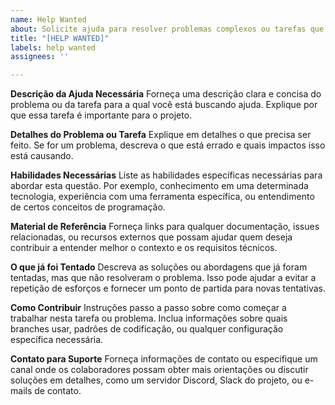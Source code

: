 ```yaml
---
name: Help Wanted
about: Solicite ajuda para resolver problemas complexos ou tarefas que requerem especialização
title: "[HELP WANTED]"
labels: help wanted
assignees: ''

---
```


**Descrição da Ajuda Necessária**
Forneça uma descrição clara e concisa do problema ou da tarefa para a qual você está buscando ajuda. Explique por que essa tarefa é importante para o projeto.

**Detalhes do Problema ou Tarefa**
Explique em detalhes o que precisa ser feito. Se for um problema, descreva o que está errado e quais impactos isso está causando.

**Habilidades Necessárias**
Liste as habilidades específicas necessárias para abordar esta questão. Por exemplo, conhecimento em uma determinada tecnologia, experiência com uma ferramenta específica, ou entendimento de certos conceitos de programação.

**Material de Referência**
Forneça links para qualquer documentação, issues relacionadas, ou recursos externos que possam ajudar quem deseja contribuir a entender melhor o contexto e os requisitos técnicos.

**O que já foi Tentado**
Descreva as soluções ou abordagens que já foram tentadas, mas que não resolveram o problema. Isso pode ajudar a evitar a repetição de esforços e fornecer um ponto de partida para novas tentativas.

**Como Contribuir**
Instruções passo a passo sobre como começar a trabalhar nesta tarefa ou problema. Inclua informações sobre quais branches usar, padrões de codificação, ou qualquer configuração específica necessária.

**Contato para Suporte**
Forneça informações de contato ou especifique um canal onde os colaboradores possam obter mais orientações ou discutir soluções em detalhes, como um servidor Discord, Slack do projeto, ou e-mails de contato.

